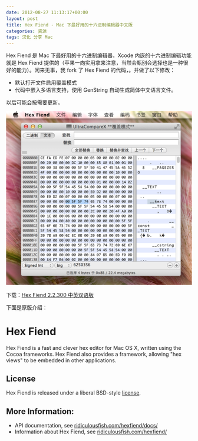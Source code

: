 ```yaml
---
date: 2012-08-27 11:13:17+00:00
layout: post
title: Hex Fiend - Mac 下最好用的十六进制编辑器中文版
categories: 资源
tags: 汉化 分享 Mac
---
```


Hex Fiend 是 Mac 下最好用的十六进制编辑器，Xcode 内嵌的十六进制编辑功能就是 Hex Fiend 提供的（苹果一向实用拿来注意，当然会甄别会选择也是一种很好的能力）。闲来无事，我 fork 了 Hex Fiend 的代码，。并做了以下修改：

* 默认打开文件启用覆盖模式
* 代码中嵌入多语言支持，使用 GenString 自动生成简体中文语言文件。

以后可能会按需要更新。
 
[![](https://github.com/Yonsm/HexFiend/raw/master/HexFiend_CN.png)](https://github.com/Yonsm/HexFiend/raw/master/HexFiend_CN.png)

下载：[Hex Fiend 2.2.300 中英双语版](https://github.com/Yonsm/HexFiend/raw/master/HexFiend_CN.zip)

<!-- more -->

下面是原版介绍：

# Hex Fiend
Hex Fiend is a fast and clever hex editor for Mac OS X, written using the Cocoa frameworks. Hex Fiend also provides a framework, allowing "hex views" to be embedded in other applications.

## License
Hex Fiend is released under a liberal BSD-style [license](./License.txt).

## More Information:
* API documentation, see [ridiculousfish.com/hexfiend/docs/](http://ridiculousfish.com/hexfiend/docs/)
* Information about Hex Fiend, see [ridiculousfish.com/hexfiend/](http://ridiculousfish.com/hexfiend/)
